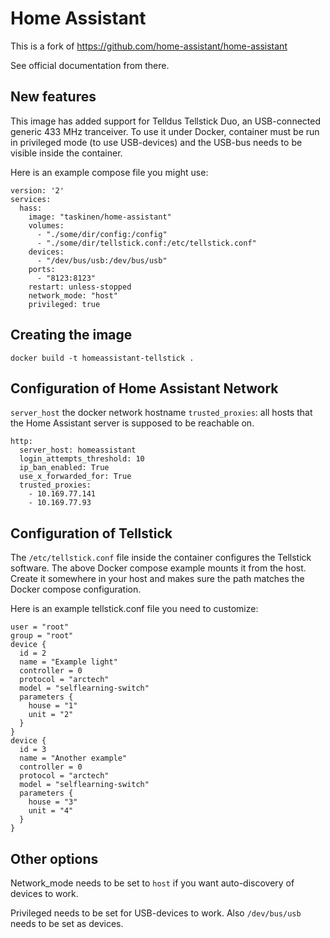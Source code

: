 # Home Assistant

This is a fork of https://github.com/home-assistant/home-assistant

See official documentation from there.

## New features

This image has added support for Telldus Tellstick Duo, an USB-connected
generic 433 MHz tranceiver. To use it under Docker, container must
be run in privileged mode (to use USB-devices) and the USB-bus needs to
be visible inside the container.

Here is an example compose file you might use:

```
version: '2'
services:
  hass:
    image: "taskinen/home-assistant"
    volumes:
      - "./some/dir/config:/config"
      - "./some/dir/tellstick.conf:/etc/tellstick.conf"
    devices:
      - "/dev/bus/usb:/dev/bus/usb"
    ports:
      - "8123:8123"
    restart: unless-stopped
    network_mode: "host"
    privileged: true
```
## Creating the image

```
docker build -t homeassistant-tellstick .
```


## Configuration of Home Assistant Network
`server_host` the docker network hostname
`trusted_proxies`: all hosts that the Home Assistant server is supposed to be reachable on.

```
http:
  server_host: homeassistant
  login_attempts_threshold: 10
  ip_ban_enabled: True
  use_x_forwarded_for: True
  trusted_proxies:
    - 10.169.77.141
    - 10.169.77.93

```

## Configuration of Tellstick

The `/etc/tellstick.conf` file inside the container configures
the Tellstick software. The above Docker compose example mounts
it from the host. Create it somewhere in your host and makes
sure the path matches the Docker compose configuration.

Here is an example tellstick.conf file you need to customize:

```
user = "root"
group = "root"
device {
  id = 2
  name = "Example light"
  controller = 0
  protocol = "arctech"
  model = "selflearning-switch"
  parameters {
    house = "1"
    unit = "2"
  }
}
device {
  id = 3
  name = "Another example"
  controller = 0
  protocol = "arctech"
  model = "selflearning-switch"
  parameters {
    house = "3"
    unit = "4"
  }
}
```

## Other options

Network_mode needs to be set to `host` if you want auto-discovery of devices to work.

Privileged needs to be set for USB-devices to work. Also `/dev/bus/usb` needs to be set as devices.
